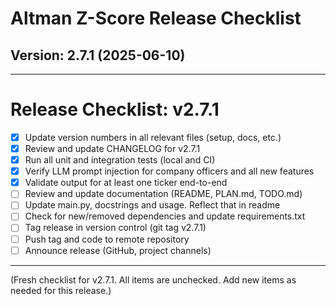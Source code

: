# Altman Z-Score Release Checklist

## Version: 2.7.1 (2025-06-10)

---

# Release Checklist: v2.7.1

- [x] Update version numbers in all relevant files (setup, docs, etc.)
- [x] Review and update CHANGELOG for v2.7.1
- [x] Run all unit and integration tests (local and CI)
- [x] Verify LLM prompt injection for company officers and all new features
- [x] Validate output for at least one ticker end-to-end
- [ ] Review and update documentation (README, PLAN.md, TODO.md)
- [ ] Update main.py, docstrings and usage. Reflect that in readme
- [ ] Check for new/removed dependencies and update requirements.txt
- [ ] Tag release in version control (git tag v2.7.1)
- [ ] Push tag and code to remote repository
- [ ] Announce release (GitHub, project channels)

---

(Fresh checklist for v2.7.1. All items are unchecked. Add new items as needed for this release.)
